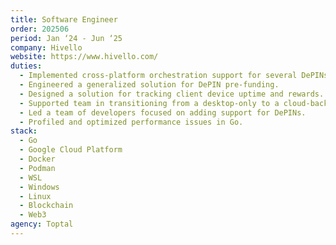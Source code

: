 ```yaml
---
title: Software Engineer
order: 202506
period: Jan ‘24 - Jun ‘25
company: Hivello
website: https://www.hivello.com/
duties:
  - Implemented cross-platform orchestration support for several DePINs in Go.
  - Engineered a generalized solution for DePIN pre-funding.
  - Designed a solution for tracking client device uptime and rewards.
  - Supported team in transitioning from a desktop-only to a cloud-backed desktop solution.
  - Led a team of developers focused on adding support for DePINs.
  - Profiled and optimized performance issues in Go.
stack:
  - Go
  - Google Cloud Platform
  - Docker
  - Podman
  - WSL
  - Windows
  - Linux
  - Blockchain
  - Web3
agency: Toptal
---
```

